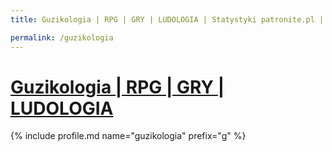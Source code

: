 ```yaml
---
title: Guzikologia | RPG | GRY | LUDOLOGIA | Statystyki patronite.pl | Patromierz

permalink: /guzikologia
---
```


# [Guzikologia | RPG | GRY | LUDOLOGIA](https://patronite.pl/guzikologia)

{% include profile.md name="guzikologia" prefix="g" %}
